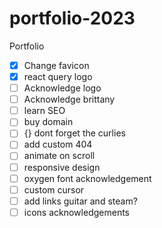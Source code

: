 # portfolio-2023

Portfolio

-   [x] Change favicon
-   [x] react query logo
-   [ ] Acknowledge logo
-   [ ] Acknowledge brittany
-   [ ] learn SEO
-   [ ] buy domain
-   [ ] {} dont forget the curlies
-   [ ] add custom 404
-   [ ] animate on scroll
-   [ ] responsive design
-   [ ] oxygen font acknowledgement
-   [ ] custom cursor
-   [ ] add links guitar and steam?
-   [ ] icons acknowledgements
